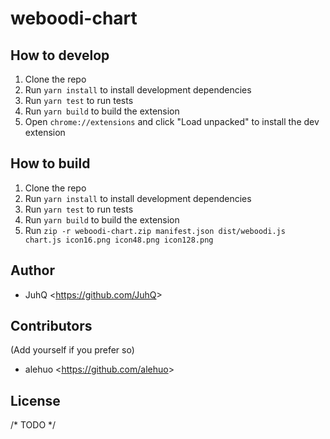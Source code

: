# weboodi-chart

## How to develop

1. Clone the repo
2. Run `yarn install` to install development dependencies
3. Run `yarn test` to run tests
4. Run `yarn build` to build the extension
5. Open `chrome://extensions` and click "Load unpacked" to install the dev extension

## How to build

1. Clone the repo
2. Run `yarn install` to install development dependencies
3. Run `yarn test` to run tests
4. Run `yarn build` to build the extension
5. Run `zip -r weboodi-chart.zip manifest.json dist/weboodi.js chart.js icon16.png icon48.png icon128.png`

## Author

- JuhQ <<https://github.com/JuhQ>>

## Contributors

(Add yourself if you prefer so)

- alehuo <<https://github.com/alehuo>>

## License

/* TODO */